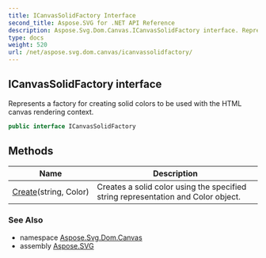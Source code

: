 ```yaml
---
title: ICanvasSolidFactory Interface
second_title: Aspose.SVG for .NET API Reference
description: Aspose.Svg.Dom.Canvas.ICanvasSolidFactory interface. Represents a factory for creating solid colors to be used with the HTML canvas rendering context
type: docs
weight: 520
url: /net/aspose.svg.dom.canvas/icanvassolidfactory/
---
```

## ICanvasSolidFactory interface

Represents a factory for creating solid colors to be used with the HTML canvas rendering context.

```csharp
public interface ICanvasSolidFactory
```

## Methods

| Name | Description |
| --- | --- |
| [Create](../../aspose.svg.dom.canvas/icanvassolidfactory/create/)(string, Color) | Creates a solid color using the specified string representation and Color object. |

### See Also

* namespace [Aspose.Svg.Dom.Canvas](../../aspose.svg.dom.canvas/)
* assembly [Aspose.SVG](../../)
